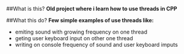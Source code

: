 ##What is this?
**Old project where i learn how to use threads in CPP**

##What this do?
**Few simple examples of use threads like:**
- emiting sound with growing frequency on one thread
- geting user keyboard input on other one thread
- writing on console frequency of sound and user keyboard imputs